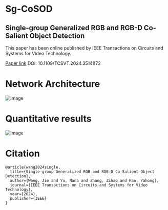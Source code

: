 # Sg-CoSOD

Single-group Generalized RGB and RGB-D Co-Salient Object Detection
---
This paper has been online published by IEEE Transactions on Circuits and Systems for Video Technology.

[Paper link](https://ieeexplore.ieee.org/abstract/document/10789239)  DOI: 10.1109/TCSVT.2024.3514872
  
Network Architecture
====
![image](https://github.com/user-attachments/assets/f1ea943c-a2ec-499e-9029-e96359c245b8)

Quantitative results
===
![image](https://github.com/user-attachments/assets/3035a82e-85e4-4aac-b580-922989c53ed2)


Citation
===
```
@article{wang2024single,
  title={Single-group Generalized RGB and RGB-D Co-Salient Object Detection},
  author={Wang, Jie and Yu, Nana and Zhang, Zihao and Han, Yahong},
  journal={IEEE Transactions on Circuits and Systems for Video Technology},
  year={2024},
  publisher={IEEE}
}
```
